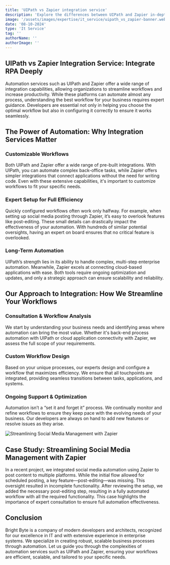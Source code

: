 ```yaml
---
title: 'UIPath vs Zapier integration service'
description: 'Explore the differences between UIPath and Zapier in-depth. Learn how Bright Byte helps businesses streamline workflows with expert automation services for scalable success'
image: '/assets/images/expertise/it_service/uipath_vs_zapier-banner.webp'
date: '08-10-2024'
type: 'It Service'
tag: ''
authorName: ''
authorImage: ''
---
```


## UIPath vs Zapier Integration Service: Integrate RPA Deeply

Automation services such as UIPath and Zapier offer a wide range of integration capabilities, allowing organizations to streamline workflows and increase productivity. While these platforms can automate almost any process, understanding the best workflow for your business requires expert guidance. Developers are essential not only in helping you choose the optimal workflow but also in configuring it correctly to ensure it works seamlessly.

## The Power of Automation: Why Integration Services Matter

### Customizable Workflows

Both UIPath and Zapier offer a wide range of pre-built integrations. With UIPath, you can automate complex back-office tasks, while Zapier offers simpler integrations that connect applications without the need for writing code. Even with these extensive capabilities, it's important to customize workflows to fit your specific needs.

### Expert Setup for Full Efficiency

Quickly configured workflows often work only halfway. For example, when setting up social media posting through Zapier, it’s easy to overlook features like post-editing. These small details can drastically impact the effectiveness of your automation. With hundreds of similar potential oversights, having an expert on board ensures that no critical feature is overlooked.

### Long-Term Automation

UIPath’s strength lies in its ability to handle complex, multi-step enterprise automation. Meanwhile, Zapier excels at connecting cloud-based applications with ease. Both tools require ongoing optimization and updates, and only a strategic approach can ensure scalability and reliability.

## Our Approach to Integration: How We Streamline Your Workflows

### Consultation & Workflow Analysis

We start by understanding your business needs and identifying areas where automation can bring the most value. Whether it's back-end process automation with UIPath or cloud application connectivity with Zapier, we assess the full scope of your requirements.

### Custom Workflow Design

Based on your unique processes, our experts design and configure a workflow that maximizes efficiency. We ensure that all touchpoints are integrated, providing seamless transitions between tasks, applications, and systems.

### Ongoing Support & Optimization

Automation isn’t a “set it and forget it” process. We continually monitor and refine workflows to ensure they keep pace with the evolving needs of your business. Our developers are always on hand to add new features or resolve issues as they arise.

![Streamlining Social Media Management with Zapier](/assets/images/expertise/it_service/uipath_vs_zapier-schema.webp)

## Case Study: Streamlining Social Media Management with Zapier

In a recent project, we integrated social media automation using Zapier to post content to multiple platforms. While the initial flow allowed for scheduled posting, a key feature—post-editing—was missing. This oversight resulted in incomplete functionality. After reviewing the setup, we added the necessary post-editing step, resulting in a fully automated workflow with all the required functionality. This case highlights the importance of expert consultation to ensure full automation effectiveness.

## Conclusion

Bright Byte is a company of modern developers and architects, recognized for our excellence in IT and with extensive experience in enterprise systems. We specialize in creating robust, scalable business processes through automation. Let us guide you through the complexities of automation services such as UIPath and Zapier, ensuring your workflows are efficient, scalable, and tailored to your specific needs.
